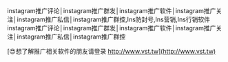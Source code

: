 instagram推广评论│instagram推广群发│instagram推广软件│instagram推广关注│instagram推广私信│instagram推广群控,Ins防封号,Ins营销,Ins行销软件
instagram推广评论│instagram推广群发│instagram推广软件│instagram推广关注│instagram推广私信│instagram推广群控

[😍想了解推广相关软件的朋友请登录 http://www.vst.tw](http://www.vst.tw)



